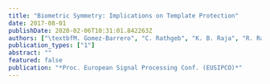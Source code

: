 ```yaml
---
title: "Biometric Symmetry: Implications on Template Protection"
date: 2017-08-01
publishDate: 2020-02-06T10:31:01.842263Z
authors: ["\textbfM. Gomez-Barrero", "C. Rathgeb", "K. B. Raja", "R. Raghavendra", "C. Busch"]
publication_types: ["1"]
abstract: ""
featured: false
publication: "*Proc. European Signal Processing Conf. (EUSIPCO)*"
---
```


